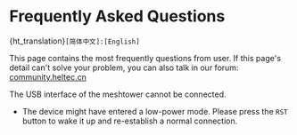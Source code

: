 # Frequently Asked Questions
{ht_translation}`[简体中文]:[English]`

This page contains the most frequently questions from user. If this page's detail can't solve your problem, you can also talk in our forum: [community.heltec.cn](http://community.heltec.cn/)

The USB interface of the meshtower cannot be connected.
- The device might have entered a low-power mode. Please press the `RST` button to wake it up and re-establish a normal connection.
